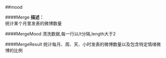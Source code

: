 ##mood

####Merge
**描述：**  
统计某个月里发表的微博数量

####MergeMood
清洗数据,每一行以/t分隔,length大于2

####MergeResult
统计每月、周、天、小时发表的微博数量以及包含特定情绪微博的比例